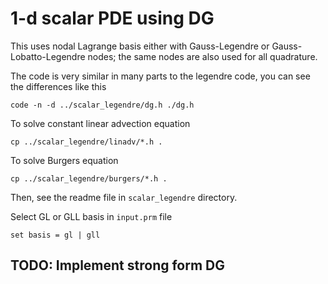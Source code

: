 # 1-d scalar PDE using DG

This uses nodal Lagrange basis either with Gauss-Legendre or Gauss-Lobatto-Legendre nodes; the same nodes are also used for all quadrature.

The code is very similar in many parts to the legendre code, you can see the differences like this

```shell
code -n -d ../scalar_legendre/dg.h ./dg.h
```

To solve constant linear advection equation

```shell
cp ../scalar_legendre/linadv/*.h .
```

To solve Burgers equation

```shell
cp ../scalar_legendre/burgers/*.h .
```

Then, see the readme file in `scalar_legendre` directory.

Select GL or GLL basis in `input.prm` file

```shell
set basis = gl | gll
```

## TODO: Implement strong form DG
